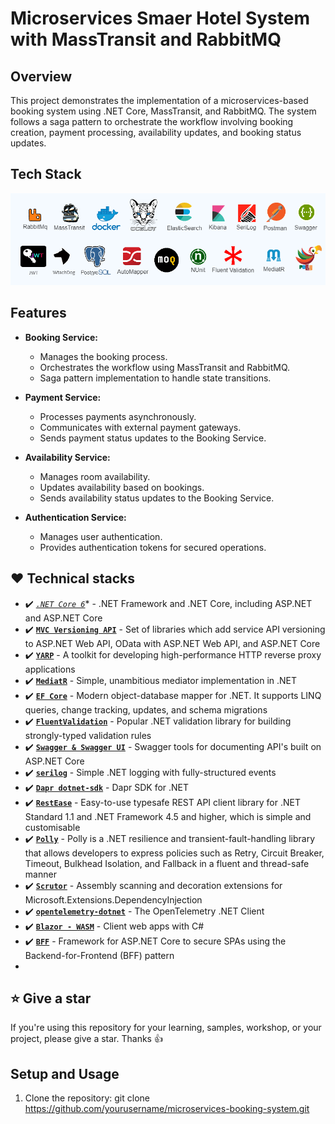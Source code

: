 # Microservices Smaer Hotel System with MassTransit and RabbitMQ

## Overview

This project demonstrates the implementation of a microservices-based booking system using .NET Core, MassTransit, and RabbitMQ. The system follows a saga pattern to orchestrate the workflow involving booking creation, payment processing, availability updates, and booking status updates.
## Tech Stack
![techStack](Doc/techStack.png)  
## Features

- **Booking Service:**
  - Manages the booking process.
  - Orchestrates the workflow using MassTransit and RabbitMQ.
  - Saga pattern implementation to handle state transitions.

- **Payment Service:**
  - Processes payments asynchronously.
  - Communicates with external payment gateways.
  - Sends payment status updates to the Booking Service.

- **Availability Service:**
  - Manages room availability.
  - Updates availability based on bookings.
  - Sends availability status updates to the Booking Service.

- **Authentication Service:**
  - Manages user authentication.
  - Provides authentication tokens for secured operations.

## :hearts: Technical stacks


- ✔️ *[`.NET Core 6`](https://dotnet.microsoft.com/download)** - .NET Framework and .NET Core, including ASP.NET and ASP.NET Core
- ✔️ **[`MVC Versioning API`](https://github.com/microsoft/aspnet-api-versioning)** - Set of libraries which add service API versioning to ASP.NET Web API, OData with ASP.NET Web API, and ASP.NET Core
- ✔️ **[`YARP`](https://github.com/microsoft/reverse-proxy)** - A toolkit for developing high-performance HTTP reverse proxy applications
- ✔️ **[`MediatR`](https://github.com/jbogard/MediatR)** - Simple, unambitious mediator implementation in .NET
- ✔️ **[`EF Core`](https://github.com/dotnet/efcore)** - Modern object-database mapper for .NET. It supports LINQ queries, change tracking, updates, and schema migrations
- ✔️ **[`FluentValidation`](https://github.com/FluentValidation/FluentValidation)** - Popular .NET validation library for building strongly-typed validation rules
- ✔️ **[`Swagger & Swagger UI`](https://github.com/domaindrivendev/Swashbuckle.AspNetCore)** - Swagger tools for documenting API's built on ASP.NET Core
- ✔️ **[`serilog`](https://github.com/serilog/serilog)** - Simple .NET logging with fully-structured events
- ✔️ **[`Dapr dotnet-sdk`](https://github.com/dapr/dotnet-sdk)** - Dapr SDK for .NET
- ✔️ **[`RestEase`](https://github.com/canton7/RestEase)** - Easy-to-use typesafe REST API client library for .NET Standard 1.1 and .NET Framework 4.5 and higher, which is simple and customisable
- ✔️ **[`Polly`](https://github.com/App-vNext/Polly)** - Polly is a .NET resilience and transient-fault-handling library that allows developers to express policies such as Retry, Circuit Breaker, Timeout, Bulkhead Isolation, and Fallback in a fluent and thread-safe manner
- ✔️ **[`Scrutor`](https://github.com/khellang/Scrutor)** - Assembly scanning and decoration extensions for Microsoft.Extensions.DependencyInjection
- ✔️ **[`opentelemetry-dotnet`](https://github.com/open-telemetry/opentelemetry-dotnet)** - The OpenTelemetry .NET Client
- ✔️ **[`Blazor - WASM`](https://dotnet.microsoft.com/apps/aspnet/web-apps/blazor)** - Client web apps with C#
- ✔️ **[`BFF`](https://github.com/DuendeSoftware/BFF)** - Framework for ASP.NET Core to secure SPAs using the Backend-for-Frontend (BFF) pattern
- 
## ⭐ Give a star
If you're using this repository for your learning, samples, workshop, or your project, please give a star. Thanks :+1:

## Setup and Usage

1. Clone the repository:
   git clone https://github.com/yourusername/microservices-booking-system.git
